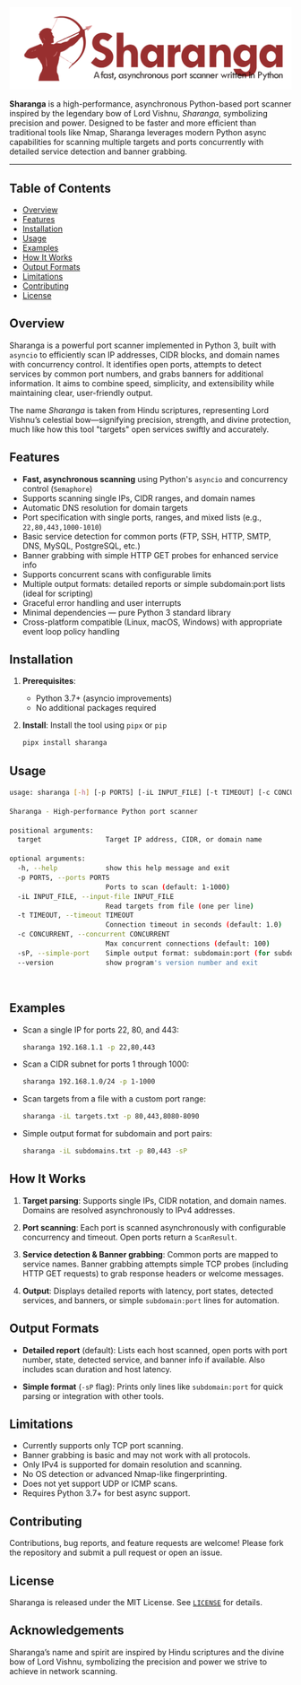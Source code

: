 
![sharanga](https://github.com/R0X4R/sharanga/blob/main/static/logo.webp?raw=true)

**Sharanga** is a high-performance, asynchronous Python-based port scanner inspired by the legendary bow of Lord Vishnu, *Sharanga*, symbolizing precision and power. Designed to be faster and more efficient than traditional tools like Nmap, Sharanga leverages modern Python async capabilities for scanning multiple targets and ports concurrently with detailed service detection and banner grabbing.

---

## Table of Contents

* [Overview](#overview)
* [Features](#features)
* [Installation](#installation)
* [Usage](#usage)
* [Examples](#examples)
* [How It Works](#how-it-works)
* [Output Formats](#output-formats)
* [Limitations](#limitations)
* [Contributing](#contributing)
* [License](#license)

## Overview

Sharanga is a powerful port scanner implemented in Python 3, built with `asyncio` to efficiently scan IP addresses, CIDR blocks, and domain names with concurrency control. It identifies open ports, attempts to detect services by common port numbers, and grabs banners for additional information. It aims to combine speed, simplicity, and extensibility while maintaining clear, user-friendly output.

The name *Sharanga* is taken from Hindu scriptures, representing Lord Vishnu’s celestial bow—signifying precision, strength, and divine protection, much like how this tool "targets" open services swiftly and accurately.

## Features

* **Fast, asynchronous scanning** using Python's `asyncio` and concurrency control (`Semaphore`)
* Supports scanning single IPs, CIDR ranges, and domain names
* Automatic DNS resolution for domain targets
* Port specification with single ports, ranges, and mixed lists (e.g., `22,80,443,1000-1010`)
* Basic service detection for common ports (FTP, SSH, HTTP, SMTP, DNS, MySQL, PostgreSQL, etc.)
* Banner grabbing with simple HTTP GET probes for enhanced service info
* Supports concurrent scans with configurable limits
* Multiple output formats: detailed reports or simple subdomain\:port lists (ideal for scripting)
* Graceful error handling and user interrupts
* Minimal dependencies — pure Python 3 standard library
* Cross-platform compatible (Linux, macOS, Windows) with appropriate event loop policy handling

## Installation

1. **Prerequisites**:

   * Python 3.7+ (asyncio improvements)
   * No additional packages required

2. **Install**:
   Install the tool using `pipx` or `pip`

   ```bash
   pipx install sharanga
   ```

## Usage

```bash
usage: sharanga [-h] [-p PORTS] [-iL INPUT_FILE] [-t TIMEOUT] [-c CONCURRENT] [-sP] [--version] [target]

Sharanga - High-performance Python port scanner

positional arguments:
  target                Target IP address, CIDR, or domain name

optional arguments:
  -h, --help            show this help message and exit
  -p PORTS, --ports PORTS
                        Ports to scan (default: 1-1000)
  -iL INPUT_FILE, --input-file INPUT_FILE
                        Read targets from file (one per line)
  -t TIMEOUT, --timeout TIMEOUT
                        Connection timeout in seconds (default: 1.0)
  -c CONCURRENT, --concurrent CONCURRENT
                        Max concurrent connections (default: 100)
  -sP, --simple-port    Simple output format: subdomain:port (for subdomain scanning)
  --version             show program's version number and exit
```

<br/>

## Examples

* Scan a single IP for ports 22, 80, and 443:

  ```bash
  sharanga 192.168.1.1 -p 22,80,443
  ```

* Scan a CIDR subnet for ports 1 through 1000:

  ```bash
  sharanga 192.168.1.0/24 -p 1-1000
  ```

* Scan targets from a file with a custom port range:

  ```bash
  sharanga -iL targets.txt -p 80,443,8080-8090
  ```

* Simple output format for subdomain and port pairs:

  ```bash
  sharanga -iL subdomains.txt -p 80,443 -sP
  ```

## How It Works

1. **Target parsing**:
   Supports single IPs, CIDR notation, and domain names. Domains are resolved asynchronously to IPv4 addresses.

2. **Port scanning**:
   Each port is scanned asynchronously with configurable concurrency and timeout. Open ports return a `ScanResult`.

3. **Service detection & Banner grabbing**:
   Common ports are mapped to service names. Banner grabbing attempts simple TCP probes (including HTTP GET requests) to grab response headers or welcome messages.

4. **Output**:
   Displays detailed reports with latency, port states, detected services, and banners, or simple `subdomain:port` lines for automation.

## Output Formats

* **Detailed report** (default):
  Lists each host scanned, open ports with port number, state, detected service, and banner info if available. Also includes scan duration and host latency.

* **Simple format** (`-sP` flag):
  Prints only lines like `subdomain:port` for quick parsing or integration with other tools.

## Limitations

* Currently supports only TCP port scanning.
* Banner grabbing is basic and may not work with all protocols.
* Only IPv4 is supported for domain resolution and scanning.
* No OS detection or advanced Nmap-like fingerprinting.
* Does not yet support UDP or ICMP scans.
* Requires Python 3.7+ for best async support.

## Contributing

Contributions, bug reports, and feature requests are welcome!
Please fork the repository and submit a pull request or open an issue.

## License

Sharanga is released under the MIT License. See [`LICENSE`](./LICENSE) for details.

## Acknowledgements

Sharanga’s name and spirit are inspired by Hindu scriptures and the divine bow of Lord Vishnu, symbolizing the precision and power we strive to achieve in network scanning.
